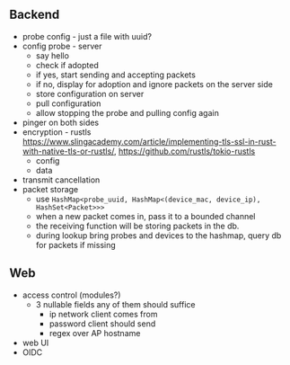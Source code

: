 ## Backend
- probe config - just a file with uuid?
- config probe - server
  - say hello
  - check if adopted
  - if yes, start sending and accepting packets
  - if no, display for adoption and ignore packets on the server side
  - store configuration on server
  - pull configuration
  - allow stopping the probe and pulling config again
- pinger on both sides
- encryption - rustls https://www.slingacademy.com/article/implementing-tls-ssl-in-rust-with-native-tls-or-rustls/, https://github.com/rustls/tokio-rustls
  - config
  - data
- transmit cancellation
- packet storage
  - use `HashMap<probe_uuid, HashMap<(device_mac, device_ip), HashSet<Packet>>>`
  - when a new packet comes in, pass it to a bounded channel
  - the receiving function will be storing packets in the db.
  - during lookup bring probes and devices to the hashmap, query db for packets if missing
## Web
- access control (modules?)
  - 3 nullable fields any of them should suffice
    - ip network client comes from
    - password client should send
    - regex over AP hostname
- web UI
- OIDC
